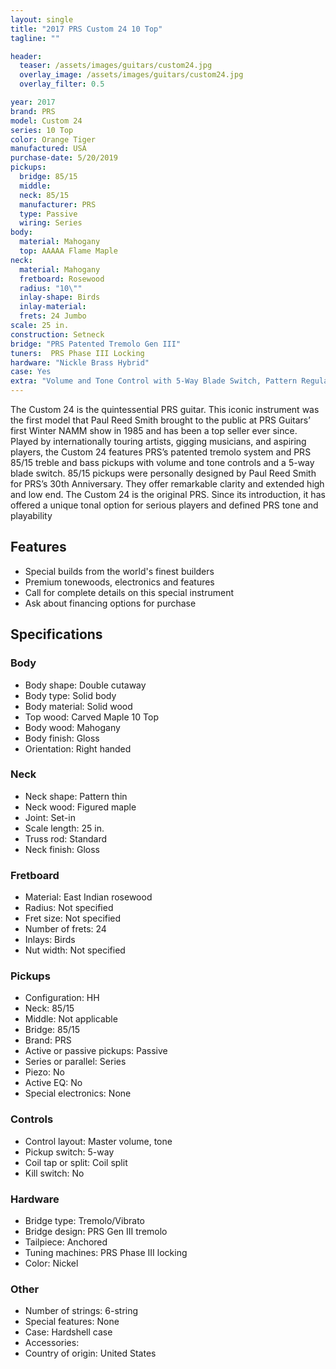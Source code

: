 ```yaml
---
layout: single
title: "2017 PRS Custom 24 10 Top"
tagline: ""

header:
  teaser: /assets/images/guitars/custom24.jpg
  overlay_image: /assets/images/guitars/custom24.jpg
  overlay_filter: 0.5

year: 2017
brand: PRS
model: Custom 24
series: 10 Top
color: Orange Tiger
manufactured: USA
purchase-date: 5/20/2019
pickups:
  bridge: 85/15
  middle: 
  neck: 85/15
  manufacturer: PRS
  type: Passive
  wiring: Series
body:
  material: Mahogany
  top: AAAAA Flame Maple
neck:
  material: Mahogany
  fretboard: Rosewood
  radius: "10\""
  inlay-shape: Birds
  inlay-material: 
  frets: 24 Jumbo
scale: 25 in.
construction: Setneck
bridge: "PRS Patented Tremolo Gen III"
tuners:  PRS Phase III Locking
hardware: "Nickle Brass Hybrid"
case: Yes
extra: "Volume and Tone Control with 5-Way Blade Switch, Pattern Regular"
---
```


The Custom 24 is the quintessential PRS guitar. This iconic instrument was the first model that Paul Reed Smith brought to the public at PRS Guitars’ first Winter NAMM show in 1985 and has been a top seller ever since. Played by internationally touring artists, gigging musicians, and aspiring players, the Custom 24 features PRS’s patented tremolo system and PRS 85/15 treble and bass pickups with volume and tone controls and a 5-way blade switch. 85/15 pickups were personally designed by Paul Reed Smith for PRS’s 30th Anniversary. They offer remarkable clarity and extended high and low end. The Custom 24 is the original PRS. Since its introduction, it has offered a unique tonal option for serious players and defined PRS tone and playability

## Features

* Special builds from the world's finest builders
* Premium tonewoods, electronics and features
* Call for complete details on this special instrument
* Ask about financing options for purchase

## Specifications

### Body

* Body shape: Double cutaway
* Body type: Solid body
* Body material: Solid wood
* Top wood: Carved Maple 10 Top
* Body wood: Mahogany
* Body finish: Gloss
* Orientation: Right handed

### Neck

* Neck shape: Pattern thin
* Neck wood: Figured maple
* Joint: Set-in
* Scale length: 25 in.
* Truss rod: Standard
* Neck finish: Gloss

### Fretboard

* Material: East Indian rosewood
* Radius: Not specified
* Fret size: Not specified
* Number of frets: 24
* Inlays: Birds
* Nut width: Not specified

### Pickups

* Configuration: HH
* Neck: 85/15
* Middle: Not applicable
* Bridge: 85/15
* Brand: PRS
* Active or passive pickups: Passive
* Series or parallel: Series
* Piezo: No
* Active EQ: No
* Special electronics: None

### Controls

* Control layout: Master volume, tone
* Pickup switch: 5-way
* Coil tap or split: Coil split
* Kill switch: No

### Hardware

* Bridge type: Tremolo/Vibrato
* Bridge design: PRS Gen III tremolo
* Tailpiece: Anchored
* Tuning machines: PRS Phase III locking
* Color: Nickel

### Other

* Number of strings: 6-string
* Special features: None
* Case: Hardshell case
* Accessories:
* Country of origin: United States